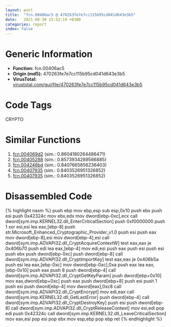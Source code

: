 ```yaml
---
layout: post
title:  "fcn.00406ac5 @ 470263fe7e7cc115b95cd041d643e3b5"
date:   2021-08-30 15:52:19 +0300
categories: report
index: false
---
```


# Generic Information
- **Function:** fcn.00406ac5
- **Origin (md5):** 470263fe7e7cc115b95cd041d643e3b5
- **VirusTotal:** [virustotal.com/gui/file/470263fe7e7cc115b95cd041d643e3b5][virustotal_ref]

# Code Tags
<span class="tag" id="CRYPTO">CRYPTO</span>


# Similar Functions

1. [fcn.004069d2][similar_1_ref] (sim.: 0.8604180264486471)
2. [fcn.00405288][similar_2_ref] (sim.: 0.8573934289566885)
3. [fcn.004246bd][similar_3_ref] (sim.: 0.8407665856236403)
4. [fcn.00407935][similar_4_ref] (sim.: 0.8403526951326852)
5. [fcn.00407935][similar_5_ref] (sim.: 0.8403526951326852)


# Disassembled Code

{% highlight nasm %}
push ebp
mov ebp,esp
sub esp,0x10
push ebx
push esi
push 0x42324c
mov ebx,edx
mov dword[ebp-0xc],ecx
call dword[sym.imp.KERNEL32.dll_EnterCriticalSection]
push 0xf0000000
push 1
xor esi,esi
lea eax,[ebp-8]
push str.Microsoft_Enhanced_Cryptographic_Provider_v1.0
push esi
push eax
mov dword[ebp-8],esi
mov dword[ebp-4],esi
call dword[sym.imp.ADVAPI32.dll_CryptAcquireContextW]
test eax,eax
je 0x406b70
push edi
lea eax,[ebp-4]
mov edi,esi
push eax
push esi
push esi
push ebx
push dword[ebp-0xc]
push dword[ebp-8]
call dword[sym.imp.ADVAPI32.dll_CryptImportKey]
test eax,eax
je 0x406b5a
push esi
lea eax,[ebp-0xc]
mov dword[ebp-0xc],0xa
push eax
lea eax,[ebp-0x10]
push eax
push 8
push dword[ebp-4]
call dword[sym.imp.ADVAPI32.dll_CryptGetKeyParam]
push dword[ebp+0x10]
mov eax,dword[ebp+0xc]
push eax
push dword[ebp+8]
push esi
push 1
push esi
push dword[ebp-4]
mov dword[eax],0xc8
call dword[sym.imp.ADVAPI32.dll_CryptEncrypt]
mov edi,eax
call dword[sym.imp.KERNEL32.dll_GetLastError]
push dword[ebp-4]
call dword[sym.imp.ADVAPI32.dll_CryptDestroyKey]
push esi
push dword[ebp-8]
call dword[sym.imp.ADVAPI32.dll_CryptReleaseContext]
mov esi,edi
pop edi
push 0x42324c
call dword[sym.imp.KERNEL32.dll_LeaveCriticalSection]
mov eax,esi
pop esi
pop ebx
mov esp,ebp
pop ebp
ret 
{% endhighlight %}


[similar_1_ref]: /report/fcn.004069d2@470263fe7e7cc115b95cd041d643e3b5
[similar_2_ref]: /report/fcn.00405288@0aa2d73a5300dff2412388945614b507
[similar_3_ref]: /report/fcn.004246bd@805156a7be59534194996cc728d4bbeb
[similar_4_ref]: /report/fcn.00407935@8f8b2c5d43e03af62d4bc097b3275f12
[similar_5_ref]: /report/fcn.00407935@e7582fc3dadb394a1457ab7e7fbbe9a7
[virustotal_ref]: https://www.virustotal.com/gui/file/470263fe7e7cc115b95cd041d643e3b5